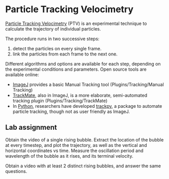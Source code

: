 # Particle Tracking Velocimetry
[Particle Tracking Velocimetry](https://en.wikipedia.org/wiki/Particle_tracking_velocimetry) (PTV) is an experimental technique to calculate the trajectory of individual particles.

The procedure runs in two successive steps:
1. detect the particles on every single frame.
2. link the particles from each frame to the next one.

Different algorithms and options are available for each step, depending on the experimental conditions and parameters. Open source tools are available online:
- [ImageJ](https://fiji.sc/) provides a basic Manual Tracking tool (Plugins/Tracking/Manual Tracking)
- [TrackMate](https://imagej.net/TrackMate), also in ImageJ, is a more elaborate, semi-automated tracking plugin (Plugins/Tracking/TrackMate)
- In [Python](https://www.anaconda.com/), researchers have developed [trackpy](soft-matter.github.io/trackpy/), a package to automate particle tracking, though not as user friendly as ImageJ.

## Lab assignment
Obtain the video of a single rising bubble.
Extract the location of the bubble at every timestep, and plot the trajectory, as well as the vertical and horizontal coordinates vs time.
Measure the oscillation period and wavelength of the bubble as it rises, and its terminal velocity.

Obtain a video with at least 2 distinct rising bubbles, and answer the same questions.
